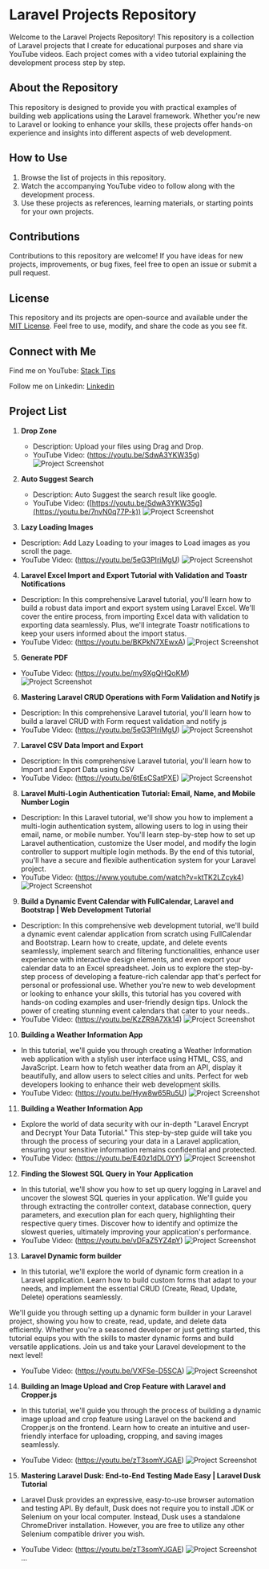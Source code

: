 # Laravel Projects Repository

Welcome to the Laravel Projects Repository! This repository is a collection of Laravel projects that I create for educational purposes and share via YouTube videos. Each project comes with a video tutorial explaining the development process step by step.

## About the Repository

This repository is designed to provide you with practical examples of building web applications using the Laravel framework. Whether you're new to Laravel or looking to enhance your skills, these projects offer hands-on experience and insights into different aspects of web development.

## How to Use

1. Browse the list of projects in this repository.
2. Watch the accompanying YouTube video to follow along with the development process.
3. Use these projects as references, learning materials, or starting points for your own projects.

## Contributions

Contributions to this repository are welcome! If you have ideas for new projects, improvements, or bug fixes, feel free to open an issue or submit a pull request.

## License

This repository and its projects are open-source and available under the [MIT License](LICENSE). Feel free to use, modify, and share the code as you see fit.

## Connect with Me

Find me on YouTube: [Stack Tips](https://www.youtube.com/@OfficialStackTips/videos)

Follow me on Linkedin: [Linkedin](https://www.linkedin.com/in/edris-raufi-93416a4a/)

## Project List

1. **Drop Zone**
   - Description: Upload your files using Drag and Drop.
   - YouTube Video: (https://youtu.be/SdwA3YKW35g)
   ![Project Screenshot](./images/Drag_drop.png)

2. **Auto Suggest Search**
   - Description: Auto Suggest the search result like google.
   - YouTube Video: ([https://youtu.be/SdwA3YKW35g](https://youtu.be/7nvN0q77P-k))
   ![Project Screenshot](./images/AutoSuggestSearch.png)

3. **Lazy Loading Images**
- Description: Add Lazy Loading to your images to Load images as you scroll the page.
- YouTube Video: (https://youtu.be/5eG3PIriMgU)
![Project Screenshot](./images/LazyLoad.png)

4. **Laravel Excel Import and Export Tutorial with Validation and Toastr Notifications**
- Description: In this comprehensive Laravel tutorial, you'll learn how to build a robust data import and export system using Laravel Excel. We'll cover the entire process, from importing Excel data with validation to exporting data seamlessly. Plus, we'll integrate Toastr notifications to keep your users informed about the import status.
- YouTube Video: (https://youtu.be/BKPkN7XEwxA)
![Project Screenshot](./images/LaravelExcelImportandExport.png)

5. **Generate PDF**
- YouTube Video: (https://youtu.be/my9XgQHQoKM)
![Project Screenshot](./images/generate_pdf.png)

6. **Mastering Laravel CRUD Operations with Form Validation and Notify js**
- Description: In this comprehensive Laravel tutorial, you'll learn how to build a laravel CRUD with Form request validation and notify js
- YouTube Video: (https://youtu.be/5eG3PIriMgU)
![Project Screenshot](./images/crud.png)

7. **Laravel CSV Data Import and Export**
- Description: In this comprehensive Laravel tutorial, you'll learn how to Import and Export Data using CSV
- YouTube Video: (https://youtu.be/6tEsCSatPXE)
![Project Screenshot](./images/csv.png)

8. **Laravel Multi-Login Authentication Tutorial: Email, Name, and Mobile Number Login**
- Description: In this Laravel tutorial, we'll show you how to implement a multi-login authentication system, allowing users to log in using their email, name, or mobile number. You'll learn step-by-step how to set up Laravel authentication, customize the User model, and modify the login controller to support multiple login methods. By the end of this tutorial, you'll have a secure and flexible authentication system for your Laravel project.
- YouTube Video: (https://www.youtube.com/watch?v=ktTK2LZcyk4)
![Project Screenshot](./images/login.png)

9. **Build a Dynamic Event Calendar with FullCalendar, Laravel and Bootstrap | Web Development Tutorial**
- Description: In this comprehensive web development tutorial, we'll build a dynamic event calendar application from scratch using FullCalendar and Bootstrap. Learn how to create, update, and delete events seamlessly, implement search and filtering functionalities, enhance user experience with interactive design elements, and even export your calendar data to an Excel spreadsheet. Join us to explore the step-by-step process of developing a feature-rich calendar app that's perfect for personal or professional use. Whether you're new to web development or looking to enhance your skills, this tutorial has you covered with hands-on coding examples and user-friendly design tips. Unlock the power of creating stunning event calendars that cater to your needs..
- YouTube Video: (https://youtu.be/KzZR9A7Xk14)
![Project Screenshot](./images/fullcalender.png)

10. **Building a Weather Information App**
- In this tutorial, we'll guide you through creating a Weather Information web application with a stylish user interface using HTML, CSS, and JavaScript. Learn how to fetch weather data from an API, display it beautifully, and allow users to select cities and units. Perfect for web developers looking to enhance their web development skills.
- YouTube Video: (https://youtu.be/Hyw8w65Ru5U)
![Project Screenshot](./images/weather.png)

11. **Building a Weather Information App**
- Explore the world of data security with our in-depth "Laravel Encrypt and Decrypt Your Data Tutorial." This step-by-step guide will take you through the process of securing your data in a Laravel application, ensuring your sensitive information remains confidential and protected.
- YouTube Video: (https://youtu.be/E40z1dDL0YY)
![Project Screenshot](./images/encdec.png)

12. **Finding the Slowest SQL Query in Your Application**
- In this tutorial, we'll show you how to set up query logging in Laravel and uncover the slowest SQL queries in your application. We'll guide you through extracting the controller context, database connection, query parameters, and execution plan for each query, highlighting their respective query times. Discover how to identify and optimize the slowest queries, ultimately improving your application's performance.
- YouTube Video: (https://youtu.be/vDFaZ5YZ4pY)
![Project Screenshot](./images/slow.png)

13. **Laravel Dynamic form builder**
- In this tutorial, we'll explore the world of dynamic form creation in a Laravel application. Learn how to build custom forms that adapt to your needs, and implement the essential CRUD (Create, Read, Update, Delete) operations seamlessly.

We'll guide you through setting up a dynamic form builder in your Laravel project, showing you how to create, read, update, and delete data efficiently. Whether you're a seasoned developer or just getting started, this tutorial equips you with the skills to master dynamic forms and build versatile applications. Join us and take your Laravel development to the next level!
- YouTube Video: (https://youtu.be/VXFSe-D5SCA)
![Project Screenshot](./images/form_builder.png)

14. **Building an Image Upload and Crop Feature with Laravel and Cropper.js**
- In this tutorial, we'll guide you through the process of building a dynamic image upload and crop feature using Laravel on the backend and Cropper.js on the frontend. Learn how to create an intuitive and user-friendly interface for uploading, cropping, and saving images seamlessly.

- YouTube Video: (https://youtu.be/zT3somYJGAE)
![Project Screenshot](./images/imagecrop.jpg)

15. **Mastering Laravel Dusk: End-to-End Testing Made Easy | Laravel Dusk Tutorial**
- Laravel Dusk provides an expressive, easy-to-use browser automation and testing API. By default, Dusk does not require you to install JDK or Selenium on your local computer. Instead, Dusk uses a standalone ChromeDriver installation. However, you are free to utilize any other Selenium compatible driver you wish.

- YouTube Video: (https://youtu.be/zT3somYJGAE)
![Project Screenshot](./images/dusk.png)
...
